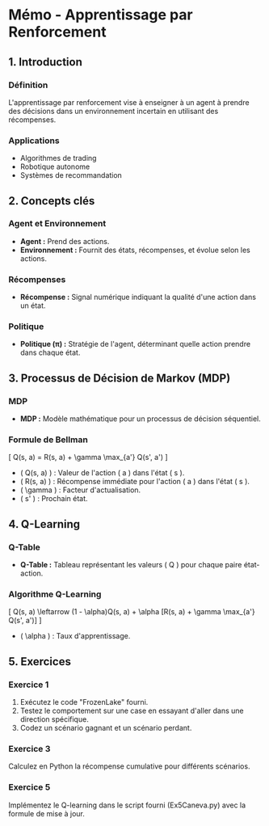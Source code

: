 # Mémo - Apprentissage par Renforcement

## 1. Introduction

### Définition
L'apprentissage par renforcement vise à enseigner à un agent à prendre des décisions dans un environnement incertain en utilisant des récompenses.

### Applications
- Algorithmes de trading
- Robotique autonome
- Systèmes de recommandation

## 2. Concepts clés

### Agent et Environnement
- **Agent :** Prend des actions.
- **Environnement :** Fournit des états, récompenses, et évolue selon les actions.

### Récompenses
- **Récompense :** Signal numérique indiquant la qualité d'une action dans un état.

### Politique
- **Politique (π) :** Stratégie de l'agent, déterminant quelle action prendre dans chaque état.

## 3. Processus de Décision de Markov (MDP)

### MDP
- **MDP :** Modèle mathématique pour un processus de décision séquentiel.

### Formule de Bellman
\[ Q(s, a) = R(s, a) + \gamma \max_{a'} Q(s', a') \]

- \( Q(s, a) \) : Valeur de l'action \( a \) dans l'état \( s \).
- \( R(s, a) \) : Récompense immédiate pour l'action \( a \) dans l'état \( s \).
- \( \gamma \) : Facteur d'actualisation.
- \( s' \) : Prochain état.

## 4. Q-Learning

### Q-Table
- **Q-Table :** Tableau représentant les valeurs \( Q \) pour chaque paire état-action.

### Algorithme Q-Learning
\[ Q(s, a) \leftarrow (1 - \alpha)Q(s, a) + \alpha [R(s, a) + \gamma \max_{a'} Q(s', a')] \]

- \( \alpha \) : Taux d'apprentissage.

## 5. Exercices

### Exercice 1
1. Exécutez le code "FrozenLake" fourni.
2. Testez le comportement sur une case en essayant d'aller dans une direction spécifique.
3. Codez un scénario gagnant et un scénario perdant.

### Exercice 3
Calculez en Python la récompense cumulative pour différents scénarios.

### Exercice 5
Implémentez le Q-learning dans le script fourni (Ex5Caneva.py) avec la formule de mise à jour.
